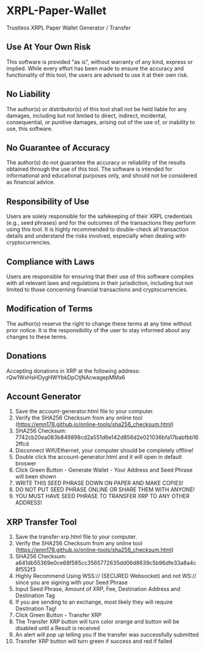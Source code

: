 # XRPL-Paper-Wallet
Trustless XRPL Paper Wallet Generator / Transfer


## Use At Your Own Risk
This software is provided "as is", without warranty of any kind, express or implied. While every effort has been made to ensure the accuracy and functionality of this tool, the users are advised to use it at their own risk.

## No Liability
The author(s) or distributor(s) of this tool shall not be held liable for any damages, including but not limited to direct, indirect, incidental, consequential, or punitive damages, arising out of the use of, or inability to use, this software.

## No Guarantee of Accuracy
The author(s) do not guarantee the accuracy or reliability of the results obtained through the use of this tool. The software is intended for informational and educational purposes only, and should not be considered as financial advice.

## Responsibility of Use
Users are solely responsible for the safekeeping of their XRPL credentials (e.g., seed phrases) and for the outcomes of the transactions they perform using this tool. It is highly recommended to double-check all transaction details and understand the risks involved, especially when dealing with cryptocurrencies.

## Compliance with Laws
Users are responsible for ensuring that their use of this software complies with all relevant laws and regulations in their jurisdiction, including but not limited to those concerning financial transactions and cryptocurrencies.

## Modification of Terms
The author(s) reserve the right to change these terms at any time without prior notice. It is the responsibility of the user to stay informed about any changes to these terms.





## Donations
Accepting donations in XRP at the following address:
rQw1WxHsHDygHWYbkDpCtjNAcwagepMMx6

## Account Generator
  1. Save the account-generator.html file to your computer.
  2. Verify the SHA256 Checksum from any online tool (https://emn178.github.io/online-tools/sha256_checksum.html)
  3. SHA256 Checksum: 7742cb20ea083b849898cd2a551d6e142d856d2e021036bfa17babfbb162ffcd
  4. Disconnect Wifi/Ethernet, your computer should be completely offline!
  5. Double click the account-generator.html and it will open in default broswer
  6. Click Green Button - Generate Wallet - Your Address and Seed Phrase will been shown
  7. WRITE THIS SEED PHRASE DOWN ON PAPER AND MAKE COPIES!
  8. DO NOT PUT SEED PHRASE ONLINE OR SHARE THEM WITH ANYONE!
  9. YOU MUST HAVE SEED PHRASE TO TRANSFER XRP TO ANY OTHER ADDRESS!

## XRP Transfer Tool
  1. Save the transfer-xrp.html file to your computer.
  2. Verify the SHA256 Checksum from any online tool (https://emn178.github.io/online-tools/sha256_checksum.html)
  3. SHA256 Checksum: a641db55369e0ce68f585cc3565772635dd06d8639c5b96dfe33a8a4c8f552f3
  4. Highly Recommend Using WSS:// (SECURED Websocket) and not WS:// since you are signing with your Seed Phrase
  5. Input Seed Phrase, Amount of XRP, Fee, Destination Address and Destination Tag
  6. If you are sending to an exchange, most likely they will require Destination Tag!
  7. Click Green Button - Transfer XRP
  8. The Transfer XRP button will turn color orange and button will be disabled until a Result is received
  9. An alert will pop up telling you if the transfer was successfully submitted
  10. Transfer XRP button will turn green if success and red if failed

